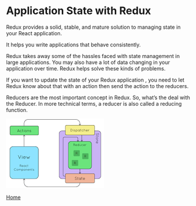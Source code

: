 # Application State with Redux

Redux provides a solid, stable, and mature solution to managing state in your React application.

It helps you write applications that behave consistently.

Redux takes away some of the hassles faced with state management in large applications. You may also have a lot of data changing in your application over time. Redux helps solve these kinds of problems.


If you want to update the state of your Redux application , you need to let Redux know about that with an action then send the action to the reducers.


Reducers are the most important concept in Redux. So, what’s the deal with the Reducer. In more technical terms, a reducer is also called a reducing function.


![redux](../images/redux.png)



[Home](../README.md)